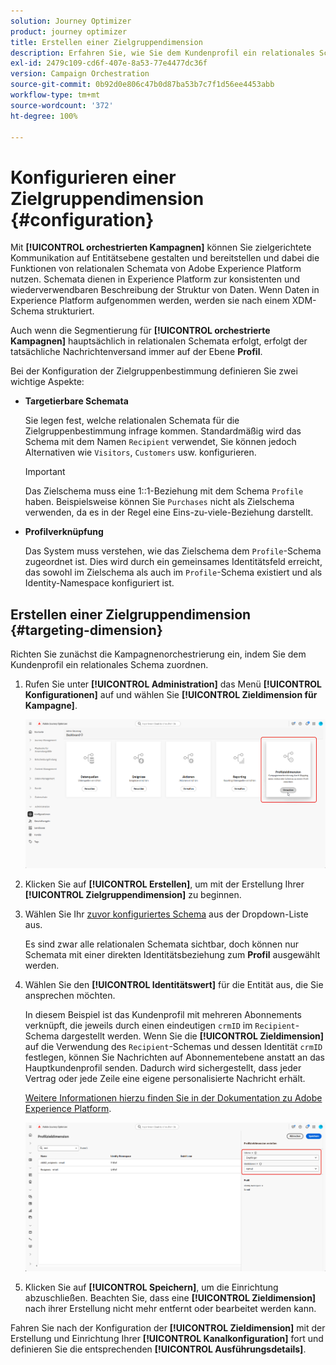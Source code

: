 ```yaml
---
solution: Journey Optimizer
product: journey optimizer
title: Erstellen einer Zielgruppendimension
description: Erfahren Sie, wie Sie dem Kundenprofil ein relationales Schema zuordnen.
exl-id: 2479c109-cd6f-407e-8a53-77e4477dc36f
version: Campaign Orchestration
source-git-commit: 0b92d0e806c47b0d87ba53b7c7f1d56ee4453abb
workflow-type: tm+mt
source-wordcount: '372'
ht-degree: 100%

---
```



# Konfigurieren einer Zielgruppendimension {#configuration}

Mit **[!UICONTROL orchestrierten Kampagnen]** können Sie zielgerichtete Kommunikation auf Entitätsebene gestalten und bereitstellen und dabei die Funktionen von relationalen Schemata von Adobe Experience Platform nutzen. Schemata dienen in Experience Platform zur konsistenten und wiederverwendbaren Beschreibung der Struktur von Daten. Wenn Daten in Experience Platform aufgenommen werden, werden sie nach einem XDM-Schema strukturiert.

Auch wenn die Segmentierung für **[!UICONTROL orchestrierte Kampagnen]** hauptsächlich in relationalen Schemata erfolgt, erfolgt der tatsächliche Nachrichtenversand immer auf der Ebene **Profil**.

Bei der Konfiguration der Zielgruppenbestimmung definieren Sie zwei wichtige Aspekte:

* **Targetierbare Schemata**

  Sie legen fest, welche relationalen Schemata für die Zielgruppenbestimmung infrage kommen. Standardmäßig wird das Schema mit dem Namen `Recipient` verwendet, Sie können jedoch Alternativen wie `Visitors`, `Customers` usw. konfigurieren.

  >[!IMPORTANT]
  >
  > Das Zielschema muss eine 1::1-Beziehung mit dem Schema `Profile` haben. Beispielsweise können Sie `Purchases` nicht als Zielschema verwenden, da es in der Regel eine Eins-zu-viele-Beziehung darstellt.

* **Profilverknüpfung**

  Das System muss verstehen, wie das Zielschema dem `Profile`-Schema zugeordnet ist. Dies wird durch ein gemeinsames Identitätsfeld erreicht, das sowohl im Zielschema als auch im `Profile`-Schema existiert und als Identity-Namespace konfiguriert ist.

## Erstellen einer Zielgruppendimension {#targeting-dimension}

Richten Sie zunächst die Kampagnenorchestrierung ein, indem Sie dem Kundenprofil ein relationales Schema zuordnen.

1. Rufen Sie unter **[!UICONTROL Administration]** das Menü **[!UICONTROL Konfigurationen]** auf und wählen Sie **[!UICONTROL Zieldimension für Kampagne]**.

   ![](assets/target-dimension-1.png)

1. Klicken Sie auf **[!UICONTROL Erstellen]**, um mit der Erstellung Ihrer **[!UICONTROL Zielgruppendimension]** zu beginnen.

1. Wählen Sie Ihr [zuvor konfiguriertes Schema](gs-schemas.md) aus der Dropdown-Liste aus.

   Es sind zwar alle relationalen Schemata sichtbar, doch können nur Schemata mit einer direkten Identitätsbeziehung zum **Profil** ausgewählt werden.

1. Wählen Sie den **[!UICONTROL Identitätswert]** für die Entität aus, die Sie ansprechen möchten.

   In diesem Beispiel ist das Kundenprofil mit mehreren Abonnements verknüpft, die jeweils durch einen eindeutigen `crmID` im `Recipient`-Schema dargestellt werden. Wenn Sie die **[!UICONTROL Zieldimension]** auf die Verwendung des `Recipient`-Schemas und dessen Identität `crmID` festlegen, können Sie Nachrichten auf Abonnementebene anstatt an das Hauptkundenprofil senden. Dadurch wird sichergestellt, dass jeder Vertrag oder jede Zeile eine eigene personalisierte Nachricht erhält.

   [Weitere Informationen hierzu finden Sie in der Dokumentation zu Adobe Experience Platform](https://experienceleague.adobe.com/de/docs/experience-platform/xdm/schema/composition#identity).

   ![](assets/target-dimension-2.png)

1. Klicken Sie auf **[!UICONTROL Speichern]**, um die Einrichtung abzuschließen. Beachten Sie, dass eine **[!UICONTROL Zieldimension]** nach ihrer Erstellung nicht mehr entfernt oder bearbeitet werden kann.

Fahren Sie nach der Konfiguration der **[!UICONTROL Zieldimension]** mit der Erstellung und Einrichtung Ihrer **[!UICONTROL Kanalkonfiguration]** fort und definieren Sie die entsprechenden **[!UICONTROL Ausführungsdetails]**.